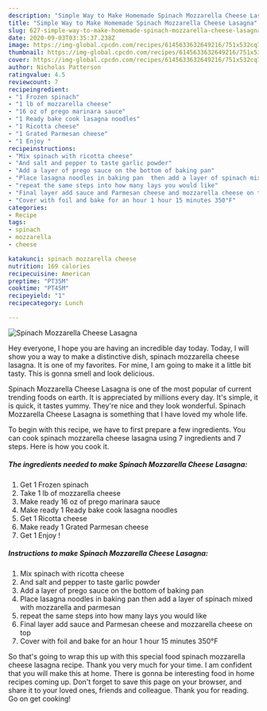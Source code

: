```yaml
---
description: "Simple Way to Make Homemade Spinach Mozzarella Cheese Lasagna"
title: "Simple Way to Make Homemade Spinach Mozzarella Cheese Lasagna"
slug: 627-simple-way-to-make-homemade-spinach-mozzarella-cheese-lasagna
date: 2020-09-03T03:35:37.238Z
image: https://img-global.cpcdn.com/recipes/6145633632649216/751x532cq70/spinach-mozzarella-cheese-lasagna-recipe-main-photo.jpg
thumbnail: https://img-global.cpcdn.com/recipes/6145633632649216/751x532cq70/spinach-mozzarella-cheese-lasagna-recipe-main-photo.jpg
cover: https://img-global.cpcdn.com/recipes/6145633632649216/751x532cq70/spinach-mozzarella-cheese-lasagna-recipe-main-photo.jpg
author: Nicholas Patterson
ratingvalue: 4.5
reviewcount: 7
recipeingredient:
- "1 Frozen spinach"
- "1 lb of mozzarella cheese"
- "16 oz of prego marinara sauce"
- "1 Ready bake cook lasagna noodles"
- "1 Ricotta cheese"
- "1 Grated Parmesan cheese"
- "1 Enjoy "
recipeinstructions:
- "Mix spinach with ricotta cheese"
- "And salt and pepper to taste garlic powder"
- "Add a layer of prego sauce on the bottom of baking pan"
- "Place lasagna noodles in baking pan  then add a layer of spinach mixed with mozzarella and parmesan"
- "repeat the same steps into how many lays you would like"
- "Final layer add sauce and Parmesan cheese and mozzarella cheese on top"
- "Cover with foil and bake for an hour 1 hour 15 minutes 350°F"
categories:
- Recipe
tags:
- spinach
- mozzarella
- cheese

katakunci: spinach mozzarella cheese 
nutrition: 169 calories
recipecuisine: American
preptime: "PT35M"
cooktime: "PT45M"
recipeyield: "1"
recipecategory: Lunch

---
```



![Spinach Mozzarella Cheese Lasagna](https://img-global.cpcdn.com/recipes/6145633632649216/751x532cq70/spinach-mozzarella-cheese-lasagna-recipe-main-photo.jpg)

Hey everyone, I hope you are having an incredible day today. Today, I will show you a way to make a distinctive dish, spinach mozzarella cheese lasagna. It is one of my favorites. For mine, I am going to make it a little bit tasty. This is gonna smell and look delicious.



Spinach Mozzarella Cheese Lasagna is one of the most popular of current trending foods on earth. It is appreciated by millions every day. It's simple, it is quick, it tastes yummy. They're nice and they look wonderful. Spinach Mozzarella Cheese Lasagna is something that I have loved my whole life.


To begin with this recipe, we have to first prepare a few ingredients. You can cook spinach mozzarella cheese lasagna using 7 ingredients and 7 steps. Here is how you cook it.

<!--inarticleads1-->

##### The ingredients needed to make Spinach Mozzarella Cheese Lasagna:

1. Get 1 Frozen spinach
1. Take 1 lb of mozzarella cheese
1. Make ready 16 oz of prego marinara sauce
1. Make ready 1 Ready bake cook lasagna noodles
1. Get 1 Ricotta cheese
1. Make ready 1 Grated Parmesan cheese
1. Get 1 Enjoy !




<!--inarticleads2-->

##### Instructions to make Spinach Mozzarella Cheese Lasagna:

1. Mix spinach with ricotta cheese
1. And salt and pepper to taste garlic powder
1. Add a layer of prego sauce on the bottom of baking pan
1. Place lasagna noodles in baking pan  then add a layer of spinach mixed with mozzarella and parmesan
1. repeat the same steps into how many lays you would like
1. Final layer add sauce and Parmesan cheese and mozzarella cheese on top
1. Cover with foil and bake for an hour 1 hour 15 minutes 350°F




So that's going to wrap this up with this special food spinach mozzarella cheese lasagna recipe. Thank you very much for your time. I am confident that you will make this at home. There is gonna be interesting food in home recipes coming up. Don't forget to save this page on your browser, and share it to your loved ones, friends and colleague. Thank you for reading. Go on get cooking!
